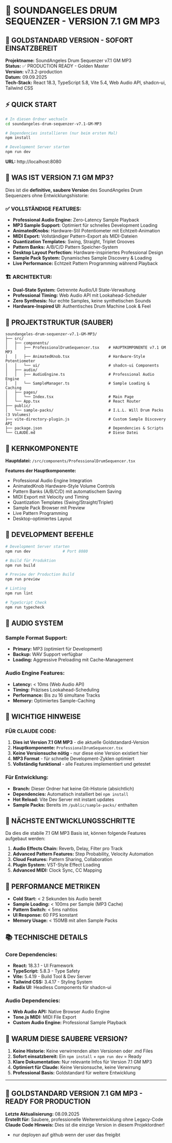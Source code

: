 # 🎵 SOUNDANGELES DRUM SEQUENZER - VERSION 7.1 GM MP3

## 🚀 GOLDSTANDARD VERSION - SOFORT EINSATZBEREIT

**Projektname:** SoundAngeles Drum Sequenzer v7.1 GM MP3  
**Status:** ✅ PRODUCTION READY - Golden Master  
**Version:** v7.3.2-production  
**Datum:** 09.09.2025  
**Tech-Stack:** React 18.3, TypeScript 5.8, Vite 5.4, Web Audio API, shadcn-ui, Tailwind CSS

## ⚡ QUICK START

```bash
# In diesen Ordner wechseln
cd soundangeles-drum-sequenzer-v7.1-GM-MP3

# Dependencies installieren (nur beim ersten Mal)
npm install

# Development Server starten
npm run dev
```

**URL:** http://localhost:8080

## 🎯 WAS IST VERSION 7.1 GM MP3?

Dies ist die **definitive, saubere Version** des SoundAngeles Drum Sequenzers ohne Entwicklungshistorie:

### ✅ VOLLSTÄNDIGE FEATURES:
- **Professional Audio Engine:** Zero-Latency Sample Playback
- **MP3 Sample Support:** Optimiert für schnelles Development Loading
- **AnimatedKnobs:** Hardware-Stil Potentiometer mit Echtzeit-Animation
- **MIDI Export:** Vollständiger Pattern-Export als MIDI-Dateien
- **Quantization Templates:** Swing, Straight, Triplet Grooves
- **Pattern Banks:** A/B/C/D Pattern Speicher-System
- **Desktop Layout Perfection:** Hardware-inspiriertes Professional Design
- **Sample Pack System:** Dynamisches Sample Discovery & Loading
- **Live Performance:** Echtzeit Pattern Programming während Playback

### 🏗️ ARCHITEKTUR:
- **Dual-State System:** Getrennte Audio/UI State-Verwaltung
- **Professional Timing:** Web Audio API mit Lookahead-Scheduler
- **Zero Synthesis:** Nur echte Samples, keine synthetischen Sounds
- **Hardware-Inspired UI:** Authentisches Drum Machine Look & Feel

## 📁 PROJEKTSTRUKTUR (SAUBER)

```
soundangeles-drum-sequenzer-v7.1-GM-MP3/
├── src/
│   ├── components/
│   │   ├── ProfessionalDrumSequencer.tsx    # HAUPTKOMPONENTE v7.1 GM MP3
│   │   ├── AnimatedKnob.tsx                 # Hardware-Style Potentiometer
│   │   └── ui/                              # shadcn-ui Components
│   ├── audio/
│   │   ├── AudioEngine.ts                   # Professional Audio Engine
│   │   └── SampleManager.ts                 # Sample Loading & Caching
│   ├── pages/
│   │   └── Index.tsx                        # Main Page
│   └── App.tsx                              # React Router
├── public/
│   └── sample-packs/                        # I.L.L. Will Drum Packs (3 Volumes)
├── vite-directory-plugin.js                 # Custom Sample Discovery API
├── package.json                             # Dependencies & Scripts
└── CLAUDE.md                                # Diese Datei
```

## 🎯 KERNKOMPONENTE

**Hauptdatei:** `/src/components/ProfessionalDrumSequencer.tsx`

**Features der Hauptkomponente:**
- Professional Audio Engine Integration
- AnimatedKnob Hardware-Style Volume Controls
- Pattern Banks (A/B/C/D) mit automatischem Saving
- MIDI Export mit Velocity und Timing
- Quantization Templates (Swing/Straight/Triplet)
- Sample Pack Browser mit Preview
- Live Pattern Programming
- Desktop-optimiertes Layout

## 🔧 DEVELOPMENT BEFEHLE

```bash
# Development Server starten
npm run dev              # Port 8080

# Build für Produktion
npm run build

# Preview der Production Build
npm run preview

# Linting
npm run lint

# TypeScript Check
npm run typecheck
```

## 🎵 AUDIO SYSTEM

### Sample Format Support:
- **Primary:** MP3 (optimiert für Development)
- **Backup:** WAV Support verfügbar
- **Loading:** Aggressive Preloading mit Cache-Management

### Audio Engine Features:
- **Latency:** < 10ms (Web Audio API)
- **Timing:** Präzises Lookahead-Scheduling
- **Performance:** Bis zu 16 simultane Tracks
- **Memory:** Optimiertes Sample-Caching

## 🚨 WICHTIGE HINWEISE

### FÜR CLAUDE CODE:
1. **Dies ist Version 7.1 GM MP3** - die aktuelle Goldstandard-Version
2. **Hauptkomponente:** `ProfessionalDrumSequencer.tsx`
3. **Keine Versionsuche nötig** - nur diese eine Version existiert hier
4. **MP3 Format** - für schnelle Development-Zyklen optimiert
5. **Vollständig funktional** - alle Features implementiert und getestet

### Für Entwicklung:
- **Branch:** Dieser Ordner hat keine Git-Historie (absichtlich)
- **Dependencies:** Automatisch installiert bei `npm install`
- **Hot Reload:** Vite Dev Server mit instant updates
- **Sample Packs:** Bereits im `/public/sample-packs/` enthalten

## 🎯 NÄCHSTE ENTWICKLUNGSSCHRITTE

Da dies die stabile 7.1 GM MP3 Basis ist, können folgende Features aufgebaut werden:

1. **Audio Effects Chain:** Reverb, Delay, Filter pro Track
2. **Advanced Pattern Features:** Step Probability, Velocity Automation
3. **Cloud Features:** Pattern Sharing, Collaboration
4. **Plugin System:** VST-Style Effect Loading
5. **Advanced MIDI:** Clock Sync, CC Mapping

## 🚀 PERFORMANCE METRIKEN

- **Cold Start:** < 2 Sekunden bis Audio bereit
- **Sample Loading:** < 100ms per Sample (MP3 Cache)
- **Pattern Switch:** < 5ms nahtlos
- **UI Response:** 60 FPS konstant
- **Memory Usage:** < 150MB mit allen Sample Packs

## 📚 TECHNISCHE DETAILS

### Core Dependencies:
- **React:** 18.3.1 - UI Framework
- **TypeScript:** 5.8.3 - Type Safety
- **Vite:** 5.4.19 - Build Tool & Dev Server
- **Tailwind CSS:** 3.4.17 - Styling System
- **Radix UI:** Headless Components für shadcn-ui

### Audio Dependencies:
- **Web Audio API:** Native Browser Audio Engine
- **Tone.js MIDI:** MIDI File Export
- **Custom Audio Engine:** Professional Sample Playback

## 🔄 WARUM DIESE SAUBERE VERSION?

1. **Keine Historie:** Keine verwirrenden alten Versionen oder .md Files
2. **Sofort einsatzbereit:** Ein `npm install` + `npm run dev` = Ready
3. **Klare Dokumentation:** Nur relevante Infos für Version 7.1 GM MP3
4. **Optimiert für Claude:** Keine Versionsuche, keine Verwirrung
5. **Professional Basis:** Goldstandard für weitere Entwicklung

---

## 🎵 GOLDSTANDARD VERSION 7.1 GM MP3 - READY FOR PRODUCTION

**Letzte Aktualisierung:** 08.09.2025  
**Erstellt für:** Saubere, professionelle Weiterentwicklung ohne Legacy-Code  
**Claude Code Hinweis:** Dies ist die einzige Version in diesem Projektordner!
- nur deployen auf github wenn der user das freigibt
